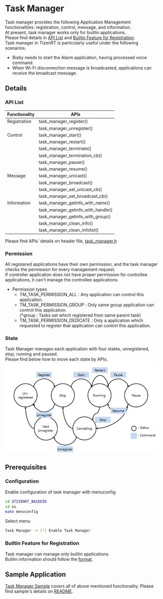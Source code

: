 # Task Manager

Task manager provides the following Application Management functionalities: registration, control, message, and information.  
At present, task manager works only for builtin applications.   
Please find details in [API List](#api-list) and [Builtin Feature for Registration](#builtin-feature-for-registration).    
Task manager in TizenRT is particularly useful under the following scenarios.  
 - Bixby needs to start the Alarm application, having processed voice command.  
 - When Wi-Fi disconnection message is broadcasted, applications can receive the broadcast message.

## Details
### API List
| Functionality | APIs                               |
|---------------|------------------------------------|
| Registration  | task_manager_register()            |
|               | task_manager_unregister()          |
| Control       | task_manager_start()               |
|               | task_manager_restart()             |
|               | task_manager_terminate()           |
|               | task_manager_termination_cb()      |
|               | task_manager_pause()               |
|               | task_manager_resume()              |
| Message       | task_manager_unicast()             |
|               | task_manager_broadcast()           |
|               | task_manager_set_unicast_cb()      |
|               | task_manager_set_broadcast_cb()    |
| Information   | task_manager_getinfo_with_name()   |
|               | task_manager_getinfo_with_handle() |
|               | task_manager_getinfo_with_group()  |
|               | task_manager_clean_info()          |
|               | task_manager_clean_infolist()      |

Please find APIs' details on header file, [task_manager.h](https://github.com/Samsung/TizenRT/tree/master/framework/include/task_manager/task_manager.h)

### Permission
All registered applications have their own permission, and the task manager checks the permission for every management request.  
If controller application does not have proper permission for controllee applications, it can't manage the controllee applications.  
- Permission types
	- TM_TASK_PERMISSION_ALL : Any application can control this application.  
	- TM_TASK_PERMISSION_GROUP : Only same group application can control this application.  
		(*group : Tasks set which registered from same parent task)  
	- TM_TASK_PERMISSION_DEDICATE : Only a application which requested to register that application can control this application.  

### State
Task Manager manages each application with four states, unregistered, stop, running and paused.  
Please find below how to move each state by APIs.  
![State Diagram](../../../docs/media/Task_Manager_State_Diagram.PNG)

## Prerequisites
### Configuration
Enable configuration of task manager with menuconfig
```bash
cd $TIZENRT_BASEDIR
cd os
make menuconfig
```
Select menu
```bash
Task Manager -> [*] Enable Task Manager
```

### Builtin Feature for Registration
Task manager can manage only builtin applications.  
Builtin information should follow the [format](https://github.com/Samsung/TizenRT/tree/master/apps/builtin).  


## Sample Application
[Task Manager Sample](https://github.com/Samsung/TizenRT/tree/master/apps/examples/task_manager_sample) covers all of above mentioned functionality. Please find sample's details on [README](https://github.com/Samsung/TizenRT/blob/master/apps/examples/task_manager_sample/README.md).

